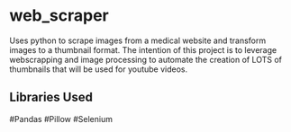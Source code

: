 # web_scraper
Uses python to scrape images from a medical website and transform images to a thumbnail format.  The intention of this project is to leverage webscrapping and image processing to automate the creation of LOTS of thumbnails that will be used for youtube videos.

## Libraries Used
#Pandas
#Pillow
#Selenium
